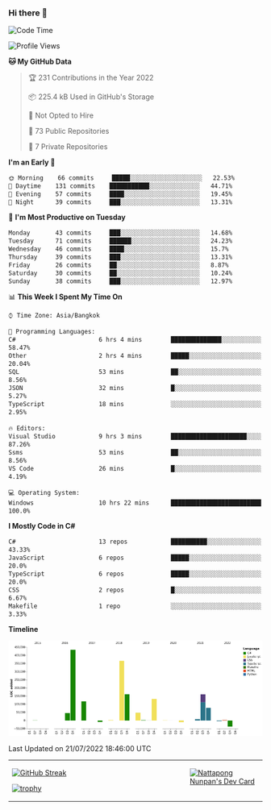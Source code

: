### Hi there 👋

<!--START_SECTION:waka-->
![Code Time](http://img.shields.io/badge/Code%20Time-0%20secs-blue)

![Profile Views](http://img.shields.io/badge/Profile%20Views-0-blue)

**🐱 My GitHub Data** 

> 🏆 231 Contributions in the Year 2022
 > 
> 📦 225.4 kB Used in GitHub's Storage 
 > 
> 🚫 Not Opted to Hire
 > 
> 📜 73 Public Repositories 
 > 
> 🔑 7 Private Repositories  
 > 
**I'm an Early 🐤** 

```text
🌞 Morning    66 commits     █████░░░░░░░░░░░░░░░░░░░░   22.53% 
🌆 Daytime    131 commits    ███████████░░░░░░░░░░░░░░   44.71% 
🌃 Evening    57 commits     ████░░░░░░░░░░░░░░░░░░░░░   19.45% 
🌙 Night      39 commits     ███░░░░░░░░░░░░░░░░░░░░░░   13.31%

```
📅 **I'm Most Productive on Tuesday** 

```text
Monday       43 commits     ███░░░░░░░░░░░░░░░░░░░░░░   14.68% 
Tuesday      71 commits     ██████░░░░░░░░░░░░░░░░░░░   24.23% 
Wednesday    46 commits     ████░░░░░░░░░░░░░░░░░░░░░   15.7% 
Thursday     39 commits     ███░░░░░░░░░░░░░░░░░░░░░░   13.31% 
Friday       26 commits     ██░░░░░░░░░░░░░░░░░░░░░░░   8.87% 
Saturday     30 commits     ██░░░░░░░░░░░░░░░░░░░░░░░   10.24% 
Sunday       38 commits     ███░░░░░░░░░░░░░░░░░░░░░░   12.97%

```


📊 **This Week I Spent My Time On** 

```text
⌚︎ Time Zone: Asia/Bangkok

💬 Programming Languages: 
C#                       6 hrs 4 mins        ██████████████░░░░░░░░░░░   58.47% 
Other                    2 hrs 4 mins        █████░░░░░░░░░░░░░░░░░░░░   20.04% 
SQL                      53 mins             ██░░░░░░░░░░░░░░░░░░░░░░░   8.56% 
JSON                     32 mins             █░░░░░░░░░░░░░░░░░░░░░░░░   5.27% 
TypeScript               18 mins             ░░░░░░░░░░░░░░░░░░░░░░░░░   2.95%

🔥 Editors: 
Visual Studio            9 hrs 3 mins        █████████████████████░░░░   87.26% 
Ssms                     53 mins             ██░░░░░░░░░░░░░░░░░░░░░░░   8.56% 
VS Code                  26 mins             █░░░░░░░░░░░░░░░░░░░░░░░░   4.19%

💻 Operating System: 
Windows                  10 hrs 22 mins      █████████████████████████   100.0%

```

**I Mostly Code in C#** 

```text
C#                       13 repos            ██████████░░░░░░░░░░░░░░░   43.33% 
JavaScript               6 repos             █████░░░░░░░░░░░░░░░░░░░░   20.0% 
TypeScript               6 repos             █████░░░░░░░░░░░░░░░░░░░░   20.0% 
CSS                      2 repos             █░░░░░░░░░░░░░░░░░░░░░░░░   6.67% 
Makefile                 1 repo              ░░░░░░░░░░░░░░░░░░░░░░░░░   3.33%

```


**Timeline**

![Chart not found](https://raw.githubusercontent.com/aixasz/aixasz/main/charts/bar_graph.png) 


 Last Updated on 21/07/2022 18:46:00 UTC
<!--END_SECTION:waka-->

<table>
<tr>
<td width="70%" valign="top">
 
 [![GitHub Streak](http://github-readme-streak-stats.herokuapp.com?user=aixasz&theme=github-dark&hide_border=true&date_format=%5BY%20%5DM%20j)](https://git.io/streak-stats)

 [![trophy](https://github-profile-trophy.vercel.app/?username=aixasz&theme=onedark)](https://github.com/ryo-ma/github-profile-trophy)
 </td>
<td width="30%" valign="top">
 
<a href="https://app.daily.dev/aixasz"><img src="https://api.daily.dev/devcards/403207936e6547c9a85ea449e9f3abe8.png?r=re8" alt="Nattapong Nunpan's Dev Card"/></a>

 </td>
</tr>
</table>
 
